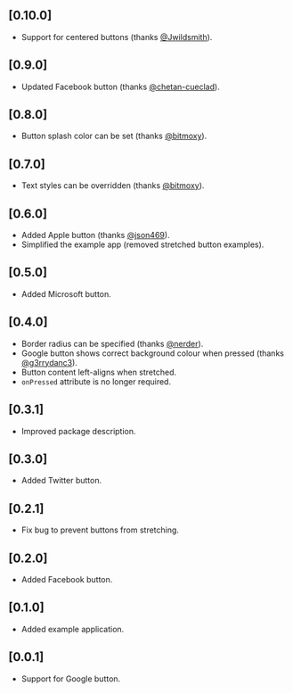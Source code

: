 ## [0.10.0]

* Support for centered buttons (thanks [@Jwildsmith](https://github.com/Jwildsmith)).

## [0.9.0]

* Updated Facebook button (thanks [@chetan-cueclad](https://github.com/chetan-cueclad)).

## [0.8.0]

* Button splash color can be set (thanks [@bitmoxy](https://github.com/bitmoxy)).

## [0.7.0]

* Text styles can be overridden (thanks [@bitmoxy](https://github.com/bitmoxy)).

## [0.6.0]

* Added Apple button (thanks [@json469](https://github.com/json469)).
* Simplified the example app (removed stretched button examples).

## [0.5.0]

* Added Microsoft button.

## [0.4.0]

* Border radius can be specified (thanks [@nerder](https://github.com/nerder)).
* Google button shows correct background colour when pressed (thanks [@g3rrydanc3](https://github.com/g3rrydanc3)).
* Button content left-aligns when stretched.
* `onPressed` attribute is no longer required.

## [0.3.1]

* Improved package description.

## [0.3.0]

* Added Twitter button.

## [0.2.1]

* Fix bug to prevent buttons from stretching.

## [0.2.0]

* Added Facebook button.

## [0.1.0]

* Added example application.

## [0.0.1]

* Support for Google button.
